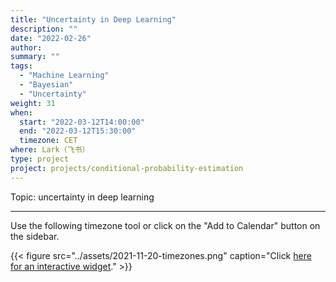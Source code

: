 ```yaml
---
title: "Uncertainty in Deep Learning"
description: ""
date: "2022-02-26"
author:
summary: ""
tags:
  - "Machine Learning"
  - "Bayesian"
  - "Uncertainty"
weight: 31
when:
  start: "2022-03-12T14:00:00"
  end: "2022-03-12T15:30:00"
  timezone: CET
where: Lark（飞书）
type: project
project: projects/conditional-probability-estimation
---
```


Topic: uncertainty in deep learning


---

Use the following timezone tool or click on the "Add to Calendar" button on the sidebar.

{{< figure src="../assets/2021-11-20-timezones.png" caption="Click [here for an interactive widget](https://www.worldtimebuddy.com/?qm=1&lid=1816670,2950159,5,8&h=1816670&date=2021-11-20&sln=21-22.5&hf=1)." >}}



[^matrix_completion_wiki]: {{< cite key="matrix_completion_wiki" >}}